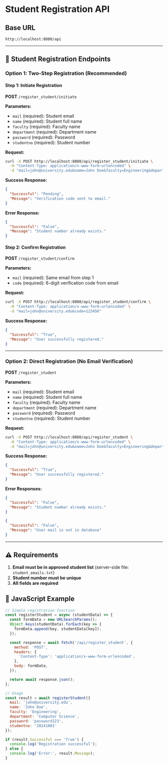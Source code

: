 # Student Registration API

## Base URL
```
http://localhost:8080/api
```

---

## 📝 Student Registration Endpoints

### Option 1: Two-Step Registration (Recommended)

#### Step 1: Initiate Registration
**POST** `/register_student/initiate`

**Parameters:**
- `mail` (required): Student email
- `name` (required): Student full name
- `faculty` (required): Faculty name
- `department` (required): Department name
- `password` (required): Password
- `studentno` (required): Student number

**Request:**
```bash
curl -X POST http://localhost:8080/api/register_student/initiate \
  -H "Content-Type: application/x-www-form-urlencoded" \
  -d "mail=john@university.edu&name=John Doe&faculty=Engineering&department=Computer Science&password=password123&studentno=20241001"
```

**Success Response:**
```json
{
  "Successful": "Pending",
  "Message": "Verification code sent to email."
}
```

**Error Response:**
```json
{
  "Successful": "False",
  "Message": "Student number already exists."
}
```

#### Step 2: Confirm Registration
**POST** `/register_student/confirm`

**Parameters:**
- `mail` (required): Same email from step 1
- `code` (required): 6-digit verification code from email

**Request:**
```bash
curl -X POST http://localhost:8080/api/register_student/confirm \
  -H "Content-Type: application/x-www-form-urlencoded" \
  -d "mail=john@university.edu&code=123456"
```

**Success Response:**
```json
{
  "Successful": "True",
  "Message": "User successfully registered."
}
```

---

### Option 2: Direct Registration (No Email Verification)

**POST** `/register_student`

**Parameters:**
- `mail` (required): Student email
- `name` (required): Student full name
- `faculty` (required): Faculty name
- `department` (required): Department name
- `password` (required): Password
- `studentno` (required): Student number

**Request:**
```bash
curl -X POST http://localhost:8080/api/register_student \
  -H "Content-Type: application/x-www-form-urlencoded" \
  -d "mail=john@university.edu&name=John Doe&faculty=Engineering&department=Computer Science&password=password123&studentno=20241001"
```

**Success Response:**
```json
{
  "Successful": "True",
  "Message": "User successfully registered."
}
```

**Error Responses:**
```json
{
  "Successful": "False",
  "Message": "Student number already exists."
}
```

```json
{
  "Successful": "False",
  "Message": "User mail is not in database"
}
```

---

## ⚠️ Requirements

1. **Email must be in approved student list** (server-side file: `student_emails.txt`)
2. **Student number must be unique**
3. **All fields are required**

## 🔧 JavaScript Example

```javascript
// Simple registration function
const registerStudent = async (studentData) => {
  const formData = new URLSearchParams();
  Object.keys(studentData).forEach(key => {
    formData.append(key, studentData[key]);
  });

  const response = await fetch('/api/register_student', {
    method: 'POST',
    headers: {
      'Content-Type': 'application/x-www-form-urlencoded',
    },
    body: formData,
  });

  return await response.json();
};

// Usage
const result = await registerStudent({
  mail: 'john@university.edu',
  name: 'John Doe',
  faculty: 'Engineering',
  department: 'Computer Science',
  password: 'password123',
  studentno: '20241001'
});

if (result.Successful === 'True') {
  console.log('Registration successful');
} else {
  console.log('Error:', result.Message);
}
``` 